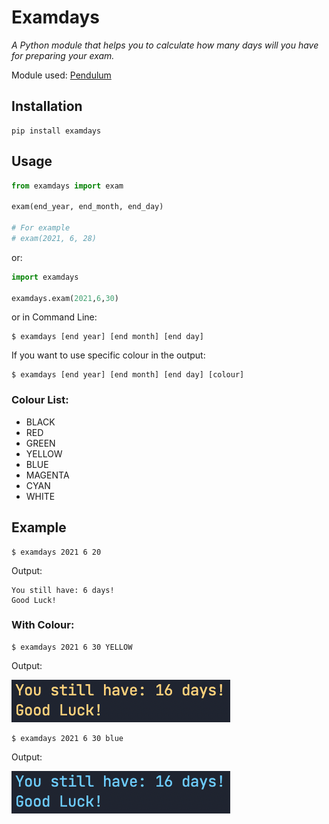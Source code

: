 # Examdays

*A Python module that helps you to calculate how many days will you have for preparing your exam.*

Module used:
[Pendulum](https://pypi.org/project/pendulum/)

## Installation

```shell
pip install examdays
```

## Usage

```python
from examdays import exam

exam(end_year, end_month, end_day)

# For example
# exam(2021, 6, 28)


```

or:

```python
import examdays

examdays.exam(2021,6,30)

```

or in Command Line:

```shell
$ examdays [end year] [end month] [end day] 
```

If you want to use specific colour in the output:

```shell
$ examdays [end year] [end month] [end day] [colour]
```

### Colour List:

+ BLACK
+ RED 
+ GREEN 
+ YELLOW 
+ BLUE 
+ MAGENTA
+ CYAN
+ WHITE 


## Example

```shell
$ examdays 2021 6 20
```

Output:
```shell
You still have: 6 days!
Good Luck! 
```

### With Colour:

```shell
$ examdays 2021 6 30 YELLOW
```
Output:

![Yellow](./yellow.png)

```shell
$ examdays 2021 6 30 blue
```

Output:

![Blue](./blue.png)

